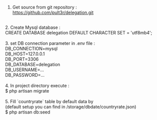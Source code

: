 1. Get source from git repository : <br/>
https://github.com/pult3r/delegation.git<br/>
<br/>
2. Create Mysql database : <br/>
CREATE DATABASE delegation DEFAULT CHARACTER SET = 'utf8mb4';<br/>
<br/>
3. set DB connection parameter in .env file : <br/>
DB_CONNECTION=mysql<br/>
DB_HOST=127.0.0.1<br/>
DB_PORT=3306<br/>
DB_DATABASE=delegation<br/>
DB_USERNAME=...<br/>
DB_PASSWORD=...<br/>
<br/>
4. In project directory execute :<br/>
$ php artisan migrate<br/>
<br/>
5. Fill `countryrate` table by default data by<br/>
(default setup you can find in /storage/dbdate/countryrate.json)<br/>
$ php artisan db:seed
